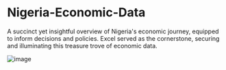 # Nigeria-Economic-Data

A succinct yet insightful overview of Nigeria's economic journey, equipped to inform decisions and policies. Excel served as the cornerstone, securing and illuminating this treasure trove of economic data.

![image](https://github.com/ChidimmaIdika/Nigeria-Economic-Data/assets/137975543/98d2da1f-60ec-48e6-be43-a73d12a518d5)
